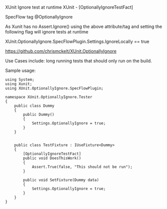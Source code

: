 XUnit Ignore test at runtime
XUnit - [OptionallyIgnoreTestFact]

SpecFlow tag @OptionallyIgnore


As Xunit has no Assert.Ignore() using the above attribute/tag and setting the following flag will ignore tests at runtime


XUnit.OptionallyIgnore.SpecFlowPlugin.Settings.IgnoreLocally == true

 
https://github.com/chrismckelt/XUnit.OptionallyIgnore

 

Use Cases include: long running tests that should only run on the build.

 

Sample usage:

 
```
using System;
using Xunit;
using XUnit.OptionallyIgnore.SpecFlowPlugin;

namespace XUnit.OptionallyIgnore.Tester
{
    public class Dummy
    {
        public Dummy()
        {
            Settings.OptionallyIgnore = true;
        }
    }


    public class TestFixture : IUseFixture<Dummy>
    {
        [OptionallyIgnoreTestFact]
        public void DoesThisWork()
        {
            Assert.True(false, "This should not be run");
        }

        public void SetFixture(Dummy data)
        {
            Settings.OptionallyIgnore = true;
        }
    }
}
 ```

